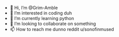 - 👋 Hi, I’m @Grim-Amble
- 👀 I’m interested in coding duh
- 🌱 I’m currently learning python
- 💞️ I’m looking to collaborate on something
- 📫 How to reach me dunno reddit u/sonofinmused

<!---
Grim-Amble/Grim-Amble is a ✨ special ✨ repository because its `README.md` (this file) appears on your GitHub profile.
You can click the Preview link to take a look at your changes.
--->
